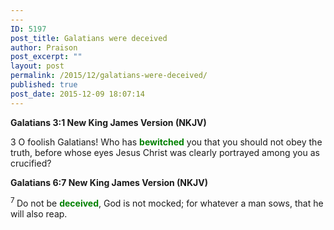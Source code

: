 ```yaml
---
---
ID: 5197
post_title: Galatians were deceived
author: Praison
post_excerpt: ""
layout: post
permalink: /2015/12/galatians-were-deceived/
published: true
post_date: 2015-12-09 18:07:14
---
```

<strong><span class="passage-display-bcv">Galatians 3:1
</span><span class="passage-display-version">New King James Version (NKJV)</span></strong>
<p class="chapter-1"><span class="text Gal-3-1"><span class="chapternum">3 </span>O foolish Galatians! Who has <span style="color: #008000;"><strong>bewitched</strong></span> you that you should not obey the truth, before whose eyes Jesus Christ was clearly portrayed among you as crucified?</span></p>
<strong><span class="passage-display-bcv">Galatians 6:7
</span><span class="passage-display-version">New King James Version (NKJV)</span></strong>

<span id="en-NKJV-29196" class="text Gal-6-7"><sup class="versenum">7 </sup>Do not be <span style="color: #008000;"><strong>deceived</strong></span>, God is not mocked; for whatever a man sows, that he will also reap.</span>

&nbsp;